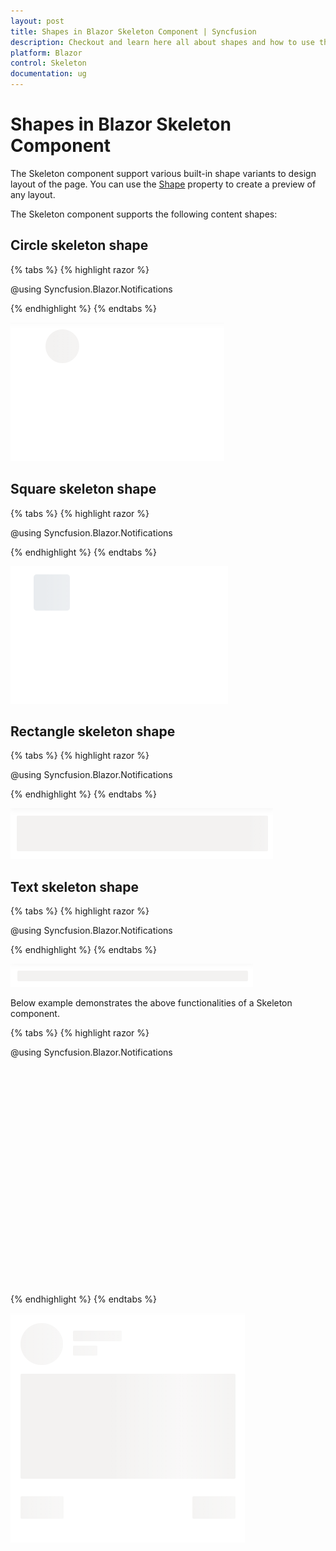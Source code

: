 ```yaml
---
layout: post
title: Shapes in Blazor Skeleton Component | Syncfusion
description: Checkout and learn here all about shapes and how to use them in Syncfusion Blazor Skeleton component and much more.
platform: Blazor
control: Skeleton
documentation: ug
---
```


# Shapes in Blazor Skeleton Component

The Skeleton component support various built-in shape variants to design layout of the page. You can use the [Shape](https://help.syncfusion.com/cr/blazor/Syncfusion.Blazor.Notifications.SfSkeleton.html#Syncfusion_Blazor_Notifications_SfSkeleton_Shape) property to create a preview of any layout.

The Skeleton component supports the following content shapes:

## Circle skeleton shape

{% tabs %}
{% highlight razor %}

@using Syncfusion.Blazor.Notifications

<SfSkeleton Shape=SkeletonType.Circle Width="48px"></SfSkeleton>

{% endhighlight %}
{% endtabs %}

![Blazor Skeleton Circle Shape](./images/Blazor-skeleton-circle-shape.png)

## Square skeleton shape

{% tabs %}
{% highlight razor %}

@using Syncfusion.Blazor.Notifications

<SfSkeleton Shape=SkeletonType.Square Width="48px"></SfSkeleton>

{% endhighlight %}
{% endtabs %}

![Blazor Skeleton Square Shape](./images/Blazor-skeleton-square.png)

## Rectangle skeleton shape

{% tabs %}
{% highlight razor %}

@using Syncfusion.Blazor.Notifications

<SfSkeleton Shape=SkeletonType.Rectangle Height="50px"></SfSkeleton>

{% endhighlight %}
{% endtabs %}

![Blazor Skeleton Rectangle Shape](./images/Blazor-skeleton-rectangle-shape.png)

## Text skeleton shape

{% tabs %}
{% highlight razor %}

@using Syncfusion.Blazor.Notifications

<SfSkeleton Shape=SkeletonType.Text Height="15px"></SfSkeleton>

{% endhighlight %}
{% endtabs %}

![Blazor Skeleton Text Shape](./images/Blazor-skeleton-text-shape.png)

Below example demonstrates the above functionalities of a Skeleton component.

{% tabs %}
{% highlight razor %}

@using Syncfusion.Blazor.Notifications

<div id="skeletonCard">
    <div class='cardProfile'>
        <SfSkeleton Shape=SkeletonType.Circle Width= "60px"></SfSkeleton>
    </div>
    <div class="cardinfo">
        <SfSkeleton Width="30%" Height='15px'></SfSkeleton><br/>
        <SfSkeleton Width="15%" Height='15px'></SfSkeleton>
    </div>
    <div class="cardContent">
        <SfSkeleton Shape=SkeletonType.Rectangle Width="100%" Height='150px'></SfSkeleton>
    </div>
    <div class="cardoptions">
        <SfSkeleton Shape=SkeletonType.Rectangle Width="20%" Height='32px'></SfSkeleton>
        <SfSkeleton Shape=SkeletonType.Rectangle Width="20%" Height='32px'></SfSkeleton>
    </div>
</div>

<style>
    #skeletonCard {
        padding: 10px;
        line-height: inherit;
        height: 330px;
    }

    #skeletonCard .cardProfile {
        float: left;
        margin-right: 15px;
    }

    #skeletonCard .cardinfo {
        margin-top: 10px;
        overflow: hidden;
    }

    #skeletonCard .cardContent {
        margin: 20px 0px 20px;
    }

    #skeletonCard .cardoptions {
        display: flex;
        justify-content: space-between;
    }
</style>

{% endhighlight %}
{% endtabs %}

![Blazor Skeleton Shapes](./images/Blazor-skeleton-shape.png)